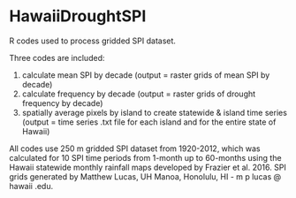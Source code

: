 # HawaiiDroughtSPI
R codes used to process gridded SPI dataset.

Three codes are included: 
1) calculate mean SPI by decade (output = raster grids of mean SPI by decade)
2) calculate frequency by decade (output = raster grids of drought frequency by decade)
3) spatially average pixels by island to create statewide & island time series (output = time series .txt file for each island and for the entire state of Hawaii)

All codes use 250 m gridded SPI dataset from 1920-2012, which was calculated for 10 SPI time periods from 1-month up to 60-months using the Hawaii statewide monthly rainfall maps developed by Frazier et al. 2016. SPI grids generated by Matthew Lucas, UH Manoa, Honolulu, HI - m p lucas @ hawaii .edu.
